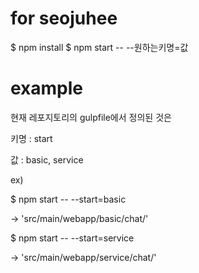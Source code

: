 # for seojuhee

$ npm install
$ npm start -- --원하는키명=값

# example

현재 레포지토리의 gulpfile에서 정의된 것은

키명 : start

값 : basic, service

ex)

$ npm start -- --start=basic

-> 'src/main/webapp/basic/chat/'

$ npm start -- --start=service

-> 'src/main/webapp/service/chat/'
